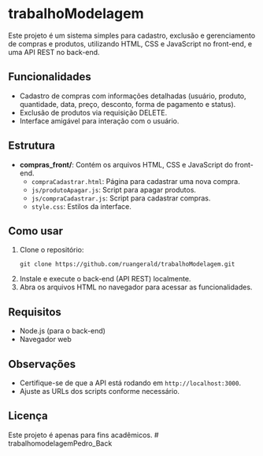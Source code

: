 # trabalhoModelagem

Este projeto é um sistema simples para cadastro, exclusão e gerenciamento de compras e produtos, utilizando HTML, CSS e JavaScript no front-end, e uma API REST no back-end.

## Funcionalidades

- Cadastro de compras com informações detalhadas (usuário, produto, quantidade, data, preço, desconto, forma de pagamento e status).
- Exclusão de produtos via requisição DELETE.
- Interface amigável para interação com o usuário.

## Estrutura

- **compras_front/**: Contém os arquivos HTML, CSS e JavaScript do front-end.
  - `compraCadastrar.html`: Página para cadastrar uma nova compra.
  - `js/produtoApagar.js`: Script para apagar produtos.
  - `js/compraCadastrar.js`: Script para cadastrar compras.
  - `style.css`: Estilos da interface.

## Como usar

1. Clone o repositório:
   ```
   git clone https://github.com/ruangerald/trabalhoModelagem.git
   ```
2. Instale e execute o back-end (API REST) localmente.
3. Abra os arquivos HTML no navegador para acessar as funcionalidades.

## Requisitos

- Node.js (para o back-end)
- Navegador web

## Observações

- Certifique-se de que a API está rodando em `http://localhost:3000`.
- Ajuste as URLs dos scripts conforme necessário.

## Licença

Este projeto é apenas para fins acadêmicos.
#   t r a b a l h o m o d e l a g e m P e d r o _ B a c k  
 